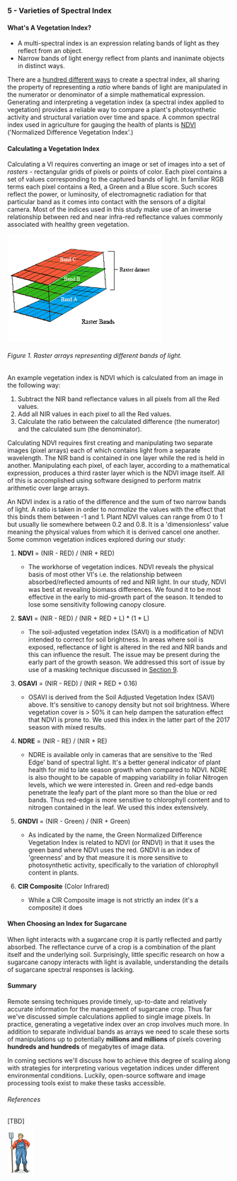 ### 5 - Varieties of Spectral Index

#### What's A Vegetation Index?

* A multi-spectral index is an expression relating bands of light as they reflect from an object.
* Narrow bands of light energy reflect from plants and inanimate objects in distinct ways.

There are a [hundred different ways](https://www.indexdatabase.de/db/i.php) to create a spectral index, all sharing the 
property of representing a *ratio* where bands of light are manipulated in the numerator or denominator of a simple mathematical 
expression. Generating and interpreting a vegetation index (a spectral index applied to vegetation) provides 
a reliable way to compare a plant's photosynthetic activity and structural variation over time and space. A 
common spectral index used in agriculture for gauging the health of plants is 
[NDVI](https://en.wikipedia.org/wiki/Normalized_difference_vegetation_index) ('Normalized Difference Vegetation Index'.) 

 
#### Calculating a Vegetation Index

Calculating a VI requires converting an image or set of images into a set of  *rasters* - rectangular grids of pixels or 
points of color. Each pixel contains a set of values corresponding to the captured bands of light. In familiar RGB 
terms each pixel contains a Red, a Green and a Blue score. Such scores reflect the power, or luminosity, of electromagnetic 
radiation for that particular band as it comes into contact with the sensors of a digital camera. Most of the indices 
used in this study make use of an inverse relationship between red and near infra-red reflectance values commonly associated 
with healthy green vegetation. 

![](img/rasterbands.gif)
###### Figure 1. Raster arrays representing different bands of light.  

An example vegetation index is NDVI which is calculated from an image in the following way: 
1. Subtract the NIR band reflectance values in all pixels from all the Red values. 
2. Add all NIR values in each pixel to all the Red values.
3. Calculate the ratio between the calculated difference (the numerator) and the calculated sum (the denominator). 

Calculating NDVI requires first creating and manipulating two separate images (pixel arrays) each of which contains light 
from a separate wavelength. The NIR band is contained in one layer while the red is held in another. Manipulating each pixel, 
of each layer, according to a mathematical expression, produces a third raster layer which is the NDVI image itself. 
All of this is accomplished using software designed to perform matrix arithmetic over large arrays.  
    
An NDVI index is a ratio of the difference and the sum of two narrow bands of light. A ratio is taken in order to 
*normalize* the values with the effect that this binds them between -1 and 1. Plant NDVI values can range from 0 to 1 but 
usually lie somewhere between 0.2 and 0.8. It is a 'dimensionless' value meaning the physical values from which it is derived 
cancel one another. Some common vegetation indices explored during our study:

1. __NDVI__ = (NIR - RED) / (NIR + RED)
    * The workhorse of vegetation indices. NDVI reveals the physical basis of most other VI's i.e. the relationship 
    between absorbed/reflected amounts of red and NIR light. In our study, NDVI was best at revealing biomass differences. 
    We found it to be most effective in the early to mid-growth part of the season. It tended to lose some sensitivity 
    following canopy closure. 

2. __SAVI__ = (NIR - RED) /  (NIR + RED + L) * (1 * L)
    * The soil-adjusted vegetation index (SAVI) is a modification of NDVI intended to correct for soil brightness. 
In areas where soil is exposed, reflectance of light is altered in the red and NIR bands and this can 
influence the result. The issue may be present during the early part of the growth season. We addressed 
this sort of issue by use of a masking technique discussed in [Section 9](readme_resources/study_results_drones.md). 
    
3. __OSAVI__ = (NIR - RED) /  (NIR + RED + 0.16)

    *   OSAVI is derived from the Soil Adjusted Vegetation Index (SAVI) above. It's sensitive to canopy density but not
    soil brightness. Where vegetation cover is > 50% it can help dampen the saturation effect that NDVI is prone to.
    We used this index in the latter part of the 2017 season with mixed results. 

4. __NDRE__ = (NIR - RE) / (NIR + RE)
    * NDRE is available only in cameras that are sensitive to the 'Red Edge' band of spectral light. It's a better 
    general indicator of plant health for mid to late season growth when compared to NDVI. NDRE is also thought to be 
    capable of mapping variability in foliar Nitrogen levels, which we were interested in. Green and red-edge bands 
    penetrate the leafy part of the plant more so than the blue or red bands. Thus red-edge is more sensitive to 
    chlorophyll content and to nitrogen contained in the leaf. We used this index extensively. 

5. __GNDVI__ = (NIR - Green) / (NIR + Green)
    * As indicated by the name, the Green Normalized Difference Vegetation Index is related to NDVI (or RNDVI) in that 
    it uses the green band where NDVI uses the red. GNDVI is an index of 'greenness' and by that measure it is more 
    sensitive to photosynthetic activity, specifically to the variation of chlorophyll content in plants.
    
6. __CIR Composite__ (Color Infrared) 
    * While a CIR Composite image is not strictly an index (it's a composite) it does 


#### When Choosing an Index for Sugarcane

When light interacts with a sugarcane crop it is partly reflected and partly absorbed. The reflectance curve of a crop
is a combination of the plant itself and the underlying soil. Surprisingly, little specific research on how a sugarcane 
canopy interacts with light is available, understanding the details of sugarcane spectral responses is lacking.

#### Summary
Remote sensing techniques provide timely, up-to-date and relatively accurate information for the management of sugarcane crop.
Thus far we've discussed simple calculations applied to single image pixels. In practice, generating a vegetative index
over an crop involves much more. In addition to separate individual bands as arrays we 
need to scale these sorts of manipulations up to potentially __millions and millions__ of pixels covering __hundreds 
and hundreds__ of megabytes of image data.

In coming sections we'll discuss how to achieve this degree of scaling along with strategies for interpreting 
various vegetation indices under different environmental conditions. Luckily, open-source software and image processing 
tools exist to make these tasks accessible.

###### References

[TBD]

![](img/farmera.png) 